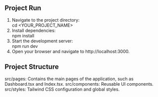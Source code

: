 ## Project Run
1. Navigate to the project directory:  
    cd <YOUR_PROJECT_NAME>
2. Install dependencies:  
    npm install
3. Start the development server:  
    npm run dev
4. Open your browser and navigate to http://localhost:3000.  

## Project Structure
src/pages: Contains the main pages of the application, such as Dashboard.tsx and Index.tsx.
src/components: Reusable UI components.
src/styles: Tailwind CSS configuration and global styles.
